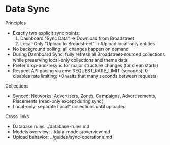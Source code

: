 # Data Sync

Principles
- Exactly two explicit sync points:
  1) Dashboard “Sync Data” → Download from Broadstreet
  2) Local-Only “Upload to Broadstreet” → Upload local-only entities
- No background polling; all changes happen on demand
- During Dashboard Sync, fully refresh all Broadstreet-sourced collections while preserving local-only collections and theme data
- Prefer drop-and-resync for major structure changes (for clean starts)
- Respect API pacing via env: REQUEST_RATE_LIMIT (seconds). 0 disables rate limiting; >0 waits that many seconds between requests

Collections
- Synced: Networks, Advertisers, Zones, Campaigns, Advertisements, Placements (read-only except during sync)
- Local-only: separate Local* collections until uploaded

Cross-links
- Database rules: ./database-rules.md
- Models overview: ../data-models/overview.md
- Upload behavior: ../guides/sync-operations.md

